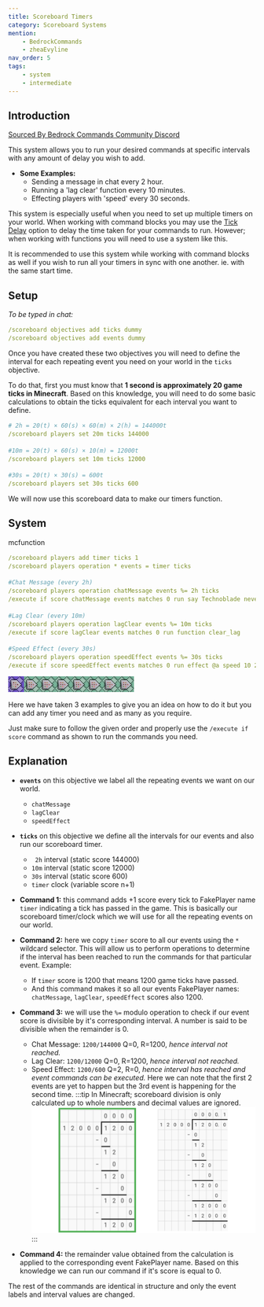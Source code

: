 ```yaml
---
title: Scoreboard Timers
category: Scoreboard Systems
mention:
    - BedrockCommands
    - zheaEvyline
nav_order: 5
tags:
    - system
    - intermediate
---
```


## Introduction

[Sourced By Bedrock Commands Community Discord](https://discord.gg/SYstTYx5G5)

This system allows you to run your desired commands at specific intervals with any amount of delay you wish to add.

- **Some Examples:**
    - Sending a message in chat every 2 hour.
    - Running a 'lag clear' function every 10 minutes.
    - Effecting players with 'speed' every 30 seconds.
 
 This system is especially useful when you need to set up multiple timers on your world. When working with command blocks you may use the [Tick Delay](https://wiki.bedrock.dev/commands/intro-to-command-blocks.html#command-block-tick-delay) option to delay the time taken for your commands to run. However; when working with functions you will need to use a system like this.

It is recommended to use this system while working with command blocks as well if you wish to run all your timers in sync with one another. ie. with the same start time.
 
## Setup

*To be typed in chat:*
<CodeHeader></CodeHeader>

```yaml
/scoreboard objectives add ticks dummy
/scoreboard objectives add events dummy
```

Once you have created these two objectives you will need to define the interval for each repeating event you need on your world in the `ticks` objective.

To do that, first you must know that **1 second is approximately 20 game ticks in Minecraft**. Based on this knowledge, you will need to do some basic calculations to obtain the ticks equivalent for each interval you want to define.
<CodeHeader></CodeHeader>

```yaml
# 2h = 20(t) × 60(s) × 60(m) × 2(h) = 144000t
/scoreboard players set 20m ticks 144000

#10m = 20(t) × 60(s) × 10(m) = 12000t
/scoreboard players set 10m ticks 12000

#30s = 20(t) × 30(s) = 600t
/scoreboard players set 30s ticks 600
```
We will now use this scoreboard data to make our timers function.

## System

<CodeHeader>mcfunction</CodeHeader>

```yaml
/scoreboard players add timer ticks 1
/scoreboard players operation * events = timer ticks

#Chat Message (every 2h)
/scoreboard players operation chatMessage events %= 2h ticks
/execute if score chatMessage events matches 0 run say Technoblade never dies!

#Lag Clear (every 10m)
/scoreboard players operation lagClear events %= 10m ticks
/execute if score lagClear events matches 0 run function clear_lag

#Speed Effect (every 30s)
/scoreboard players operation speedEffect events %= 30s ticks
/execute if score speedEffect events matches 0 run effect @a speed 10 2 true
```
![commandBlockChain8](/assets/images/commands/commandBlockChain/8.png)

Here we have taken 3 examples to give you an idea on how to do it but you can add any timer you need and as many as you require.

Just make sure to follow the given order and properly use the `/execute if score` command as shown to run the commands you need.

## Explanation

- **` events `** on this objective we label all the repeating events we want on our world.
    - `chatMessage`
    - `lagClear`
    - `speedEffect`
- **` ticks `** on this objective we define all the intervals for our events and also run our scoreboard timer.
    - ` 2h` interval (static score 144000)
    - `10m` interval (static score 12000)
    - `30s` interval (static score 600)
    - `timer` clock (variable score n+1)

- **Command 1:** this command adds +1 score every tick to FakePlayer name `timer` indicating a tick has passed in the game. This is basically our scoreboard timer/clock which we will use for all the repeating events on our world.

- **Command 2:** here we copy `timer` score to all our events using the ` * ` wildcard selector. This will allow us to perform operations to determine if the interval has been reached to run the commands for that particular event. Example:
    - If `timer` score is 1200 that means 1200 game ticks have passed.
    - And this command makes it so all our events FakePlayer names: `chatMessage`, `lagClear`, `speedEffect` scores also 1200.

- **Command 3:** we will use the ` %= ` modulo operation to check if our event score is divisible by it's corresponding interval. A number is said to be divisible when the remainder is 0.
    - Chat Message: `1200/144000` Q=0, R=1200, *hence interval not reached.*
    - Lag Clear: `1200/12000` Q=0, R=1200, *hence interval not reached.*
    - Speed Effect: `1200/600` Q=2, R=0, *hence interval has reached and event commands can be executed.*
Here we can note that the first 2 events are yet to happen but the 3rd event is happening for the second time.
:::tip
In Minecraft; scoreboard division is only calculated up to whole numbers and decimal values are ignored.
![longDivision](/assets/images/commands/longDivision.png)
:::

- **Command 4:** the remainder value obtained from the calculation is applied to the corresponding event FakePlayer name. Based on this knowledge we can run our command if it's score is equal to 0.

The rest of the commands are identical in structure and only the event labels and interval values are changed.
